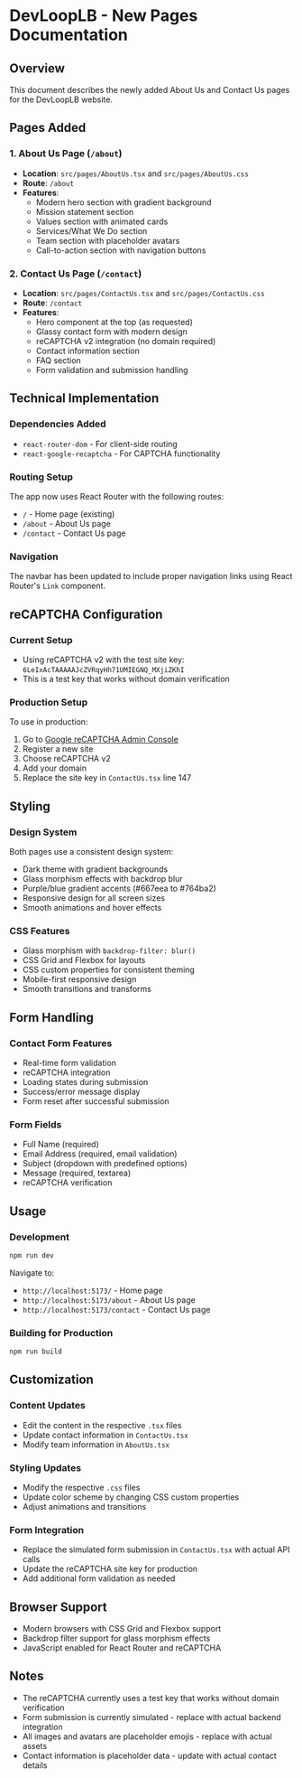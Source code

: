 # DevLoopLB - New Pages Documentation

## Overview

This document describes the newly added About Us and Contact Us pages for the DevLoopLB website.

## Pages Added

### 1. About Us Page (`/about`)

- **Location**: `src/pages/AboutUs.tsx` and `src/pages/AboutUs.css`
- **Route**: `/about`
- **Features**:
  - Modern hero section with gradient background
  - Mission statement section
  - Values section with animated cards
  - Services/What We Do section
  - Team section with placeholder avatars
  - Call-to-action section with navigation buttons

### 2. Contact Us Page (`/contact`)

- **Location**: `src/pages/ContactUs.tsx` and `src/pages/ContactUs.css`
- **Route**: `/contact`
- **Features**:
  - Hero component at the top (as requested)
  - Glassy contact form with modern design
  - reCAPTCHA v2 integration (no domain required)
  - Contact information section
  - FAQ section
  - Form validation and submission handling

## Technical Implementation

### Dependencies Added

- `react-router-dom` - For client-side routing
- `react-google-recaptcha` - For CAPTCHA functionality

### Routing Setup

The app now uses React Router with the following routes:

- `/` - Home page (existing)
- `/about` - About Us page
- `/contact` - Contact Us page

### Navigation

The navbar has been updated to include proper navigation links using React Router's `Link` component.

## reCAPTCHA Configuration

### Current Setup

- Using reCAPTCHA v2 with the test site key: `6LeIxAcTAAAAAJcZVRqyHh71UMIEGNQ_MXjiZKhI`
- This is a test key that works without domain verification

### Production Setup

To use in production:

1. Go to [Google reCAPTCHA Admin Console](https://www.google.com/recaptcha/admin)
2. Register a new site
3. Choose reCAPTCHA v2
4. Add your domain
5. Replace the site key in `ContactUs.tsx` line 147

## Styling

### Design System

Both pages use a consistent design system:

- Dark theme with gradient backgrounds
- Glass morphism effects with backdrop blur
- Purple/blue gradient accents (#667eea to #764ba2)
- Responsive design for all screen sizes
- Smooth animations and hover effects

### CSS Features

- Glass morphism with `backdrop-filter: blur()`
- CSS Grid and Flexbox for layouts
- CSS custom properties for consistent theming
- Mobile-first responsive design
- Smooth transitions and transforms

## Form Handling

### Contact Form Features

- Real-time form validation
- reCAPTCHA integration
- Loading states during submission
- Success/error message display
- Form reset after successful submission

### Form Fields

- Full Name (required)
- Email Address (required, email validation)
- Subject (dropdown with predefined options)
- Message (required, textarea)
- reCAPTCHA verification

## Usage

### Development

```bash
npm run dev
```

Navigate to:

- `http://localhost:5173/` - Home page
- `http://localhost:5173/about` - About Us page
- `http://localhost:5173/contact` - Contact Us page

### Building for Production

```bash
npm run build
```

## Customization

### Content Updates

- Edit the content in the respective `.tsx` files
- Update contact information in `ContactUs.tsx`
- Modify team information in `AboutUs.tsx`

### Styling Updates

- Modify the respective `.css` files
- Update color scheme by changing CSS custom properties
- Adjust animations and transitions

### Form Integration

- Replace the simulated form submission in `ContactUs.tsx` with actual API calls
- Update the reCAPTCHA site key for production
- Add additional form validation as needed

## Browser Support

- Modern browsers with CSS Grid and Flexbox support
- Backdrop filter support for glass morphism effects
- JavaScript enabled for React Router and reCAPTCHA

## Notes

- The reCAPTCHA currently uses a test key that works without domain verification
- Form submission is currently simulated - replace with actual backend integration
- All images and avatars are placeholder emojis - replace with actual assets
- Contact information is placeholder data - update with actual contact details
